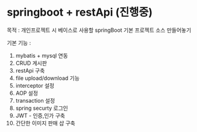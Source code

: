 # springboot + restApi (진행중)

목적 : 
개인프로젝트 시 베이스로 사용할 springBoot 기본 프로젝트 소스 만들어놓기

기본 기능 :
1. mybatis + mysql 연동
2. CRUD 게시판
3. restApi 구축
4. file upload/download 기능
5. interceptor 설정
6. AOP 설정
7. transaction 설정
8. spring securty 로그인
9. JWT - 인증,인가 구축
10. 간단한 이미지 판매 샵 구축
